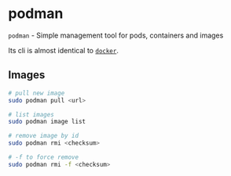 # podman

`podman` - Simple management tool for pods, containers and images

Its cli is almost identical to [`docker`](docker.md).

## Images

```bash
# pull new image
sudo podman pull <url>

# list images
sudo podman image list

# remove image by id
sudo podman rmi <checksum>

# -f to force remove
sudo podman rmi -f <checksum>
```
